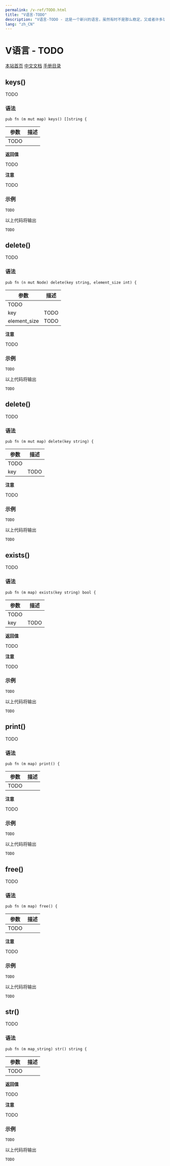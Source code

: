 ```yaml
---
permalink: /v-ref/TODO.html
title: "V语言-TODO"
description: "V语言-TODO - 这是一个新兴的语言，虽然有时不是那么稳定，又或者许多功能还在实现途中，但是你不得不相信开源社区的强大！它来了，它改变着！ —— V lang"
lang: "zh_CN"
---
```

# V语言 - TODO

[本站首页](/)
[中文文档](/docs.html)
[手册目录](/menu/v.html)

## keys()

TODO

### 语法

```
pub fn (m mut map) keys() []string {
```

参数|描述
---|---
 |TODO

**返回值**

TODO

**注意**

TODO

### 示例

```
TODO
```

以上代码将输出

```
TODO
```

## delete()

TODO

### 语法

```
pub fn (n mut Node) delete(key string, element_size int) {
```

参数|描述
---|---
 |TODO
key|TODO
element_size|TODO

**注意**

TODO

### 示例

```
TODO
```

以上代码将输出

```
TODO
```

## delete()

TODO

### 语法

```
pub fn (m mut map) delete(key string) {
```

参数|描述
---|---
 |TODO
key|TODO

**注意**

TODO

### 示例

```
TODO
```

以上代码将输出

```
TODO
```

## exists()

TODO

### 语法

```
pub fn (m map) exists(key string) bool {
```

参数|描述
---|---
 |TODO
key|TODO

**返回值**

TODO

**注意**

TODO

### 示例

```
TODO
```

以上代码将输出

```
TODO
```

## print()

TODO

### 语法

```
pub fn (m map) print() {
```

参数|描述
---|---
 |TODO

**注意**

TODO

### 示例

```
TODO
```

以上代码将输出

```
TODO
```

## free()

TODO

### 语法

```
pub fn (m map) free() {
```

参数|描述
---|---
 |TODO

**注意**

TODO

### 示例

```
TODO
```

以上代码将输出

```
TODO
```

## str()

TODO

### 语法

```
pub fn (m map_string) str() string {
```

参数|描述
---|---
 |TODO

**返回值**

TODO

**注意**

TODO

### 示例

```
TODO
```

以上代码将输出

```
TODO
```
<script src="/script.js"></script>